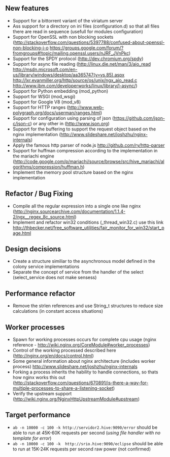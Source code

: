 ## New features

* Support for a bittorrent variant of the viriatum server
* Ass support for a directory on ini files (configuration.d) so that all files there are read in sequence (usefull for modules configuration)
* Support for OpenSSL with non blocking sockets (http://stackoverflow.com/questions/5397788/confused-about-openssl-non-blocking-i-o https://groups.google.com/forum/?fromgroups#!topic/mailing.openssl.users/nJRF_JVnPkc)
* Support for the SPDY protocol (http://dev.chromium.org/spdy)
* Support for async file reading (http://linux.die.net/man/3/aio_read http://msdn.microsoft.com/en-us/library/windows/desktop/aa365747(v=vs.85).aspx http://lxr.evanmiller.org/http/source/os/unix/ngx_aio_read.c http://www.ibm.com/developerworks/linux/library/l-async/) 
* Support for Python embedding (mod_python)
* Support for WSGI (mod_wsgi)
* Support for Google V8 (mod_v8) 
* Support for HTTP ranges (http://www.web-polygraph.org/docs/userman/ranges.html)
* Support for configuration using parsing of json (https://github.com/json-c/json-c) or any other in (http://www.json.org)
* Support for the buffering to support the request object based on the nginx implementation (http://www.slideshare.net/joshzhu/nginx-internals)
* Apply the famous http parser of node.js http://github.com/ry/http-parser
* Support for huffman compression according to the implementation in the mariachi engine (http://code.google.com/p/mariachi/source/browse/src/hive_mariachi/algorithms/compression/huffman.h)
* Implement the memory pool structure based on the nginx implementation

## Refactor / Bug Fixing

* Compile all the regular expression into a single one like nginx (http://nginx.sourcearchive.com/documentation/1.1.4-2/ngx__regex_8c_source.html)
* Implement and refactor win32 conditions (_thread_win32.c) use this link http://thbecker.net/free_software_utilities/fair_monitor_for_win32/start_page.html

## Design decisions

* Create a structure similiar to the asynchronous model defined in the colony service implementations
* Separate the concept of service from the handler of the select (select_service does not make sensess)

## Performance refactor

* Remove the strlen references and use String_t structures to reduce size calculations (in constant access situations)

## Worker processes

* Spawn for working processes occurs for complete cpu usage (nginx reference - http://wiki.nginx.org/CoreModule#worker_processes)
* Control of the working processed described here (http://nginx.org/en/docs/control.html)
* Some general information about nginx architecture (includes worker process) http://www.slideshare.net/joshzhu/nginx-internals
* Forking a process inherits the hability to handle connections, so thats how nginx works this out (http://stackoverflow.com/questions/670891/is-there-a-way-for-multiple-processes-to-share-a-listening-socket)
* Verify the upstream support (http://wiki.nginx.org/NginxHttpUpstreamModule#upstream)

## Target performance

* `ab -n 10000 -c 100 -k http://servidor2.hive:9090/error` should be able to run at 45K-60K requests per second (*using file handler with no template for error*)
* `ab -n 10000 -c 100 -k  http://srio.hive:9090/eclipse` should be able to run at 15K-24K requests per second raw power (not confirmed)
